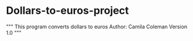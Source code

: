 # Dollars-to-euros-project

"""
This program converts dollars to euros
Author: Camila Coleman
Version 1.0
"""


